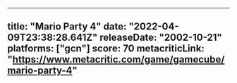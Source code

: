 
---
title: "Mario Party 4"
date: "2022-04-09T23:38:28.641Z"
releaseDate: "2002-10-21"
platforms: ["gcn"]
score: 70
metacriticLink: "https://www.metacritic.com/game/gamecube/mario-party-4"
---
